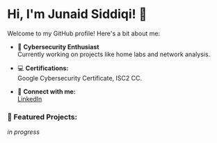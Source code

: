 # Hi, I'm Junaid Siddiqi! 👋

Welcome to my GitHub profile! Here's a bit about me:

- 🌟 **Cybersecurity Enthusiast**  
  Currently working on projects like home labs and network analysis.

- 💻 **Certifications:**  
  Google Cybersecurity Certificate, ISC2 CC.

- 🔗 **Connect with me:**  
  [LinkedIn](https://linkedin.com/in/jsiddiqi)

### 📌 Featured Projects:
*in progress*
